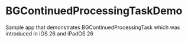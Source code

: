 # BGContinuedProcessingTaskDemo
Sample app that demonstrates BGContinuedProcessingTask which was introduced in iOS 26 and iPadOS 26
